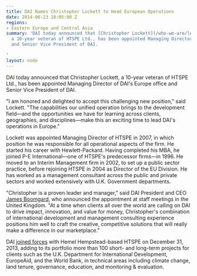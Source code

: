 ```yaml
---
title: DAI Names Christopher Lockett to Head European Operations
date: 2014-06-23 18:05:00 Z
regions:
- Eastern Europe and Central Asia
summary: 'DAI today announced that [Christopher Lockett](/who-we-are/leadership/christopher-lockett),
  a 10-year veteran of HTSPE Ltd., has been appointed Managing Director of DAI Europe
  and Senior Vice President of DAI.

'
layout: node
---
```


DAI today announced that Christopher Lockett, a 10-year veteran of HTSPE Ltd., has been appointed Managing Director of DAI's Europe office and Senior Vice President of DAI.

"I am honored and delighted to accept this challenging new position," said Lockett. "The capabilities our unified operation brings to the development field—and the opportunities we have for learning across clients, geographies, and disciplines—make this an exciting time to lead DAI's operations in Europe."

Lockett was appointed Managing Director of HTSPE in 2007, in which position he was responsible for all operational aspects of the firm. He started his career with Hewlett-Packard. Having completed his MBA, he joined P-E International—one of HTSPE's predecessor firms—in 1996. He moved to an Interim Management firm in 2002, to set up a public sector practice, before rejoining HTSPE in 2004 as Director of the EU Division. He has worked as a management consultant across the public and private sectors and worked extensively with U.K. Government departments.

"Christopher is a proven leader and manager," said DAI President and CEO [James Boomgard][2], who announced the appointment at staff meetings in the United Kingdom. "At a time when clients all over the world are calling on DAI to drive impact, innovation, and value for money, Christopher's combination of international development and management consulting experience positions him well to craft the creative, competitive solutions that will really make a difference in our marketplace."

DAI [joined forces][3] with Hemel Hempstead-based HTSPE on December 31, 2013, adding to its portfolio more than 100 short- and long-term projects for clients such as the U.K. Department for International Development, EuropeAid, and the World Bank, in technical areas including climate change, land tenure, governance, education, and monitoring & evaluation.

[2]: /who-we-are/leadership/james-boomgard
[3]: /news/dai-joins-forces-international-development-consultancy-htspe-ltd
